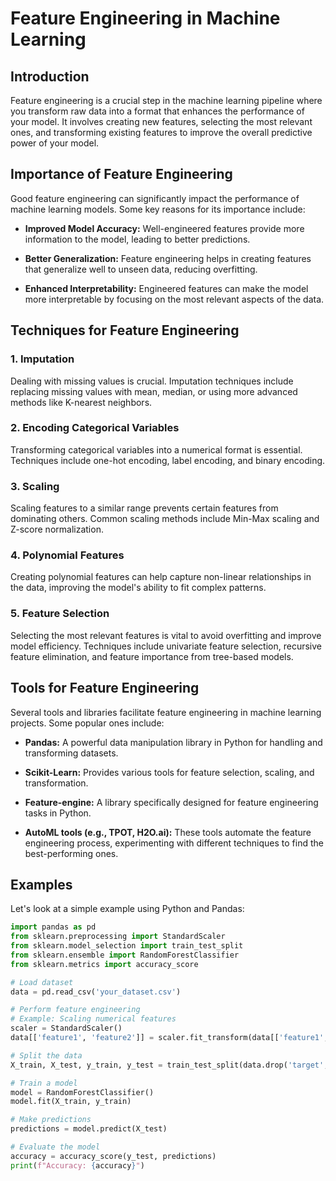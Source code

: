# Feature Engineering in Machine Learning

## Introduction

Feature engineering is a crucial step in the machine learning pipeline where you transform raw data into a format that enhances the performance of your model. It involves creating new features, selecting the most relevant ones, and transforming existing features to improve the overall predictive power of your model.

## Importance of Feature Engineering

Good feature engineering can significantly impact the performance of machine learning models. Some key reasons for its importance include:

- **Improved Model Accuracy:** Well-engineered features provide more information to the model, leading to better predictions.

- **Better Generalization:** Feature engineering helps in creating features that generalize well to unseen data, reducing overfitting.

- **Enhanced Interpretability:** Engineered features can make the model more interpretable by focusing on the most relevant aspects of the data.

## Techniques for Feature Engineering

### 1. Imputation

Dealing with missing values is crucial. Imputation techniques include replacing missing values with mean, median, or using more advanced methods like K-nearest neighbors.

### 2. Encoding Categorical Variables

Transforming categorical variables into a numerical format is essential. Techniques include one-hot encoding, label encoding, and binary encoding.

### 3. Scaling

Scaling features to a similar range prevents certain features from dominating others. Common scaling methods include Min-Max scaling and Z-score normalization.

### 4. Polynomial Features

Creating polynomial features can help capture non-linear relationships in the data, improving the model's ability to fit complex patterns.

### 5. Feature Selection

Selecting the most relevant features is vital to avoid overfitting and improve model efficiency. Techniques include univariate feature selection, recursive feature elimination, and feature importance from tree-based models.

## Tools for Feature Engineering

Several tools and libraries facilitate feature engineering in machine learning projects. Some popular ones include:

- **Pandas:** A powerful data manipulation library in Python for handling and transforming datasets.

- **Scikit-Learn:** Provides various tools for feature selection, scaling, and transformation.

- **Feature-engine:** A library specifically designed for feature engineering tasks in Python.

- **AutoML tools (e.g., TPOT, H2O.ai):** These tools automate the feature engineering process, experimenting with different techniques to find the best-performing ones.

## Examples

Let's look at a simple example using Python and Pandas:

```python
import pandas as pd
from sklearn.preprocessing import StandardScaler
from sklearn.model_selection import train_test_split
from sklearn.ensemble import RandomForestClassifier
from sklearn.metrics import accuracy_score

# Load dataset
data = pd.read_csv('your_dataset.csv')

# Perform feature engineering
# Example: Scaling numerical features
scaler = StandardScaler()
data[['feature1', 'feature2']] = scaler.fit_transform(data[['feature1', 'feature2']])

# Split the data
X_train, X_test, y_train, y_test = train_test_split(data.drop('target', axis=1), data['target'], test_size=0.2, random_state=42)

# Train a model
model = RandomForestClassifier()
model.fit(X_train, y_train)

# Make predictions
predictions = model.predict(X_test)

# Evaluate the model
accuracy = accuracy_score(y_test, predictions)
print(f"Accuracy: {accuracy}")
